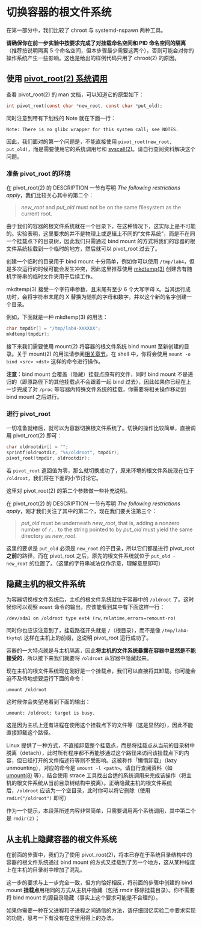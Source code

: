 # 切换容器的根文件系统

在第一部分中，我们比较了 chroot 与 systemd-nspawn 两种工具。

**请确保你在前一步实验中按要求完成了对挂载命名空间和 PID 命名空间的隔离**（推荐按说明隔离 5 个命名空间，但本步骤最少需要这两个），否则可能会对你的操作系统产生一些影响。这也是给出的样例代码只用了 chroot(2) 的原因。

## 使用 [pivot\_root(2) 系统调用][pivot_root.2]

查看 pivot\_root(2) 的 man 文档，可以知道它的原型如下：

```c
int pivot_root(const char *new_root, const char *put_old);
```

同时注意到带有下划线的 Note 就在下面一行：

```text
Note: There is no glibc wrapper for this system call; see NOTES.
```

因此，我们面对的第一个问题是，不能直接使用 `pivot_root(new_root, put_old)`，而是需要使用它的系统调用号和 [syscall(2)][syscall.2]。请自行查阅资料解决这个问题。

### 准备 pivot\_root 的环境

在 pivot\_root(2) 的 DESCRIPTION 一节有写明 *The following restrictions apply*，我们比较关心其中的第二个：

> *new\_root* and *put\_old* must not be on the same filesystem as the current root.

由于我们的容器的根文件系统就在一个目录下，在这种情况下，这实际上是不可能的。实验表明，这里要求的并不是物理上或逻辑上不同的“文件系统”，而是不在同一个挂载点下的目录树，因此我们只需通过 bind mount 的方式将我们的容器的根文件系统挂载到一个临时的地方，然后就可以 pivot\_root 过去了。

创建一个临时的目录用于 bind mount 十分简单，例如你可以使用 `/tmp/lab4`，但是多次运行的时候可能会发生冲突，因此这里推荐使用 [mkdtemp(3)][mkdtemp.3] 创建含有随机字符串的临时文件夹用于后续工作。

mkdtemp(3) 接受一个字符串参数，且末尾有至少 6 个大写字母 `X`。当其运行成功时，会将字符串末尾的 X 替换为随机的字母和数字，并以这个新的名字创建一个目录。

例如，下面就是一种 mkdtemp(3) 的用法：

```c
char tmpdir[] = "/tmp/lab4-XXXXXX";
mkdtemp(tmpdir);
```

接下来我们需要使用 mount(2) 将容器的根文件系统 bind mount 至新创建的目录。关于 mount(2) 的用法请参阅[相关章节](../mounts/README.md)。在 shell 中，你将会使用 `mount -o bind <src> <dst>` 这样的命令进行操作。

**注意**：bind mount 会覆盖（隐藏）挂载点原有的文件，同时 bind mount 不是递归的（即原路径下的其他挂载点不会跟着一起 bind 过去），因此如果你已经在上一步完成了对 `/proc` 等容器内特殊文件系统的挂载，你需要将相关操作移动到 bind mount 之后进行。

### 进行 pivot\_root

一切准备就绪后，就可以为容器切换根文件系统了。切换的操作比较简单，直接调用 pivot\_root(2) 即可：

```c
char oldrootdir[] = "";
sprintf(oldrootdir, "%s/oldroot", tmpdir);
pivot_root(tmpdir, oldrootdir);
```

若 `pivot_root` 返回值为零，那么就切换成功了，原来环境的根文件系统现在位于 `/oldroot`，我们将在下面的小节讨论它。

这里对 pivot\_root(2) 的第二个参数做一些补充说明。

在 pivot\_root(2) 的 DESCRIPTION 一节有写明 *The following restrictions apply*，刚才我们关注了其中的第二个，现在我们要关注第三个：

> *put\_old* must be underneath *new\_root*, that is, adding a nonzero number of `/..` to the string pointed to by *put\_old* must yield the same directory as *new\_root*.

这里的要求是 `put_old` 必须是 `new_root` 的子目录，所以它们都是进行 pivot\_root **之前**的路径，而在 pivot\_root 之后，原先的根文件系统就位于 `put_old - new_root` 的位置了。（这里的字符串减法仅作示意，理解意思即可）

## 隐藏主机的根文件系统

为容器切换根文件系统后，主机的根文件系统就位于容器中的 `/oldroot` 了。这时候你可以观察 `mount` 命令的输出，应该能看到其中有下面这样一行：

```text
/dev/sda1 on /oldroot type ext4 (rw,relatime,errors=remount-ro)
```

同时你也应该注意到了，挂载路径开头就是 `/`（根目录），而不是像 `/tmp/lab4-tkytql` 这样在主机上的前缀，这说明 pivot\_root 运行成功了。

容器的一大特点就是与主机隔离，因此**将主机的文件系统暴露在容器中显然是不能接受的**，所以接下来我们就要将 `/oldroot` 从容器中隐藏起来。

现在主机的根文件系统现在刚好是一个挂载点，我们可以直接将其卸载。你可能会迫不及待地想要运行下面的命令：

```shell
umount /oldroot
```

这时候你会失望地看到下面的输出：

```text
umount: /oldroot: target is busy.
```

这是因为主机上还有进程在使用这个挂载点下的文件等（这是显然的），因此不能直接卸载这个路径。

Linux 提供了一种方式，不直接卸载整个挂载点，而是将挂载点从当前的目录树中脱离（detach），此时所有程序都不再能够通过这个路径来访问该挂载点下的内容，但已经打开的文件描述符等则不受影响。这被称作「懒惰卸载」（lazy unmounting），对应的命令是 `umount -l <path>`。请自行查阅资料（如 [umount(8)][umount.8] 等），结合使用 strace 工具找出合适的系统调用来完成该操作（将主机的根文件系统从当前目录树结构中脱离）。正确隐藏主机的根文件系统后，`/oldroot` 应该为一个空目录，此时你可以将它删除（使用 `rmdir("/oldroot")` 即可）

作为一个提示，本段落所述内容非常简单，只需要调用两个系统调用，其中第二个是 `rmdir(2)`；

## 从主机上隐藏容器的根文件系统

在前面的步骤中，我们为了使用 pivot\_root(2)，将本已存在于系统目录结构中的容器的根文件系统通过 bind mount 的方式又挂载到了另一个地方，这从某种程度上在主机的目录树中增加了混乱。

这一步的要求与上一步完全一致，但方向恰好相反，将前面的步骤中创建的 bind mount **挂载点**用相同的方式从主机中隐藏（包括 rmdir 移除挂载目录）。你不需要将 bind mount 的源目录隐藏（事实上这个要求可能是不合理的）。

如果你需要一种在父进程和子进程之间通信的方法，请仔细回忆实验二中要求实现的功能，思考一下有没有在这里用得上的办法。


  [pivot_root.2]: http://man7.org/linux/man-pages/man2/pivot_root.2.html
  [syscall.2]: http://man7.org/linux/man-pages/man2/syscall.2.html
  [mkdtemp.3]: http://man7.org/linux/man-pages/man3/mkdtemp.3.html
  [umount.8]: http://man7.org/linux/man-pages/man8/syscall.8.html
